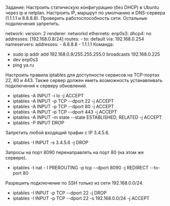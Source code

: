 Задание:
Настроить статическую конфигурацию (без DHCP) в Ubuntu через ip и netplan. Настроить IP, маршрут по умолчанию и DNS-сервера (1.1.1.1 и 8.8.8.8). Проверить работоспособность сети.
 Остальные подключения запретить.


network:
  version: 2
  renderer: networkd
  ethernets:
    enp0s3:
      dhcp4: no
      addresses: [192.168.0.8/24]
      routes:
        - to: default
          via: 192.168.0.254
      nameservers:
        addresses:
          - 8.8.8.8
          - 1.1.1.1
Команда:
   * sudo ip addr add 192.168.0.9/255.255.255.0 broadcasts 192.168.0.225
   * dev enp0s3
   * ping ya.ru
   
Настроить правила iptables для доступности сервисов на TCP-портах 22, 80 и 443. Также сервер должен иметь возможность устанавливать подключения к серверу обновлений.

 * iptables -A INPUT -i lo -j ACCEPT
 * iptables -A INPUT -p  TCP --dport 22 -j ACCEPT
 * iptables -A INPUT -p  TCP --dport 80 -j ACCEPT
 * iptables -A INPUT -p  TCP --dport 443 -j ACCEPT
 * iptables -A INPUT -m state --state ESTABLISHED, RELATED -j ACCEPT
 * iptables -P INPUT DROP

Запретить любой входящий трафик с IP 3.4.5.6.
  * iptables -I INPUT -s 3.4.5.6 -j DROP

Запросы на порт 8090 перенаправлять на порт 80 (на этом же сервере).
  * iptables -t nat - I PREROUTING -p tcp --dport 8090 -j REDIRECT --to-port 80
  
Разрешить подключение по SSH только из сети 192.168.0.0/24.
  * iptables -I INPUT -p  TCP --dport 22 -j DROP
  * iptables -I INPUT -p  TCP --dport 22 -s 192.168.0.0/24 -j ACCEPT
          
